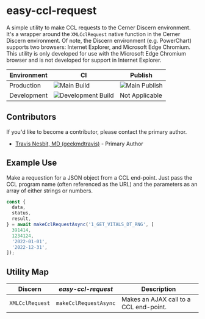 # easy-ccl-request

A simple utility to make CCL requests to the Cerner Discern environment. It's a wrapper around the `XMLCclRequest` native function in the Cerner Discern environment. Of note, the Discern environment (e.g. PowerChart) supports two browsers: Internet Explorer, and Microsoft Edge Chromium. This utility is only developed for use with the Microsoft Edge Chromium browser and is not developed for support in Internet Explorer.

| Environment | CI                                                                                                                             | Publish                                                                                                   |
| ----------- | ------------------------------------------------------------------------------------------------------------------------------ | --------------------------------------------------------------------------------------------------------- |
| Production  | ![Main Build](https://github.com/geekmdtravis/easy-ccl-request/actions/workflows/main.yml/badge.svg?branch=main)               | ![Main Publish](https://github.com/geekmdtravis/easy-ccl-request/actions/workflows/publish.yml/badge.svg) |
| Development | ![Development Build](https://github.com/geekmdtravis/easy-ccl-request/actions/workflows/main.yml/badge.svg?branch=development) | Not Applicable                                                                                            |

## Contributors

If you'd like to become a contributor, please contact the primary author.

- [Travis Nesbit, MD (geekmdtravis)](https://github.com/geekmdtravis/) - Primary Author

## Example Use

Make a requestion for a JSON object from a CCL end-point. Just pass the CCL program name (often referenced as the URL) and the parameters as an array of either strings or numbers.

```typescript
const {
  data,
  status,
  result,
} = await makeCclRequestAsync('1_GET_VITALS_DT_RNG', [
  391414,
  1234124,
  '2022-01-01',
  '2022-12-31',
]);
```

## Utility Map

| Discern         | _easy-ccl-request_    | Description                            |
| --------------- | --------------------- | -------------------------------------- |
| `XMLCclRequest` | `makeCclRequestAsync` | Makes an AJAX call to a CCL end-point. |

```

```
